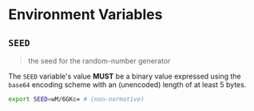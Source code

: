 # Environment Variables

## `SEED`

> the seed for the random-number generator

The `SEED` variable's value **MUST** be a binary value expressed using the
`base64` encoding scheme with an (unencoded) length of at least 5 bytes.

```bash
export SEED=wM/6GKc= # (non-normative)
```
